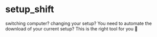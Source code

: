 # setup_shift
switching computer? changing your setup? You need to automate the download of your current setup?  This is the right tool for you :incoming_envelope:
